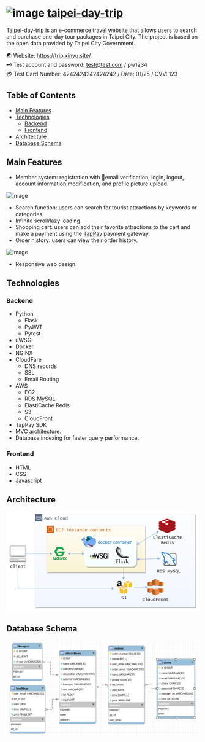 ![image](static/pic/101.ico) [taipei-day-trip](https://trip.xinyu.site/)
===
Taipei-day-trip is an e-commerce travel website that allows users to search and purchase one-day tour packages in Taipei City. The project is based on the open data provided by Taipei City Government.  <br>

🌏 Website: https://trip.xinyu.site/  
🗝 Test account and password: test@test.com / pw1234  
💳 Test Card Number: 4242424242424242 / Date: 01/25 / CVV: 123  


Table of Contents
---
  - [Main Features](#main-features)
  - [Technologies](#technologies)
    - [Backend](#backend)
    - [Frontend](#frontend)
  - [Architecture](#architecture)
  - [Database Schema](#database-schema)



Main Features
---
- Member system: registration with 📧email verification, login, logout, account information modification, and profile picture upload.

![image](readme_pic/user.gif)
- Search function: users can search for tourist attractions by keywords or categories.
- Infinite scroll/lazy loading.
- Shopping cart: users can add their favorite attractions to the cart and make a payment using the [TapPay](https://github.com/TapPay) payment gateway.
- Order history: users can view their order history.

![image](readme_pic/order.gif)

- Responsive web design.

Technologies
---
### Backend
- Python
  - Flask
  - PyJWT
  - Pytest
- uWSGI
- Docker
- NGINX
- CloudFare
  - DNS records
  - SSL
  - Email Routing
- AWS
  - EC2
  - RDS MySQL
  - ElastiCache Redis
  - S3
  - CloudFront
- TapPay SDK
- MVC architecture.
- Database indexing for faster query performance.
### Frontend
- HTML
- CSS
- Javascript

Architecture
---
![image](readme_pic/Architecture.png)

Database Schema
---
![image](readme_pic/db_schema.png)
